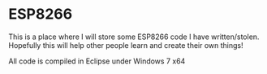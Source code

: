 # ESP8266

This is a place where I will store some ESP8266 code I have written/stolen. Hopefully this will help other people learn and create their own things!


All code is compiled in Eclipse under Windows 7 x64
